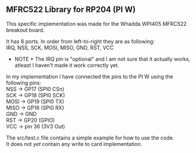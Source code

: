 ## MFRC522 Library for RP204 (PI W)

This specific implementation was made for the Whadda WPI405 MFRC522 breakout board.  
  
It has 8 ports. In order from left-to-right they are as following:  
IRQ, NSS, SCK, MOSI, MISO, GND, RST, VCC  

* NOTE * The IRQ pin is "optional" and I am not sure that it actually works, atleast I haven't made it work correctly yet.  

In my implementation I have connected the pins to the PI W using the following pins:  
NSS -> GP17 (SPI0 CSn)  
SCK -> GP18 (SPI0 SCK)  
MOSI -> GP19 (SPI0 TX)  
MISO -> GP16 (SPI0 RX)  
GND -> GND  
RST -> GP20 (GPIO)  
VCC -> pin 36 (3V3 Out)  

The src/test.c file contains a simple example for how to use the code.  
It does not *yet* contain any write to card implementation.  
  


